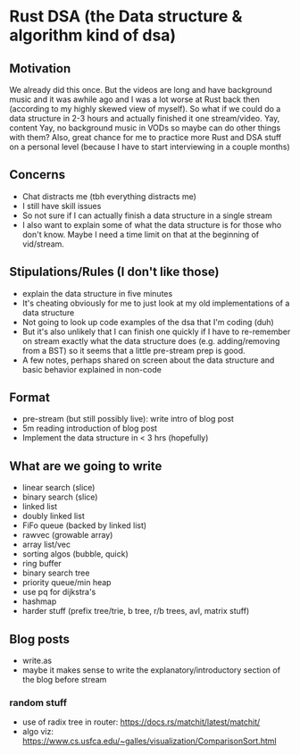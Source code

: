 # Rust DSA (the Data structure & algorithm kind of dsa)

## Motivation
We already did this once.
But the videos are long and have background music and it was awhile ago and I was a lot worse at Rust back then (according to my highly skewed view of myself).
So what if we could do a data structure in 2-3 hours and actually finished it one stream/video.
Yay, content
Yay, no background music in VODs so maybe can do other things with them?
Also, great chance for me to practice more Rust and DSA stuff on a personal level (because I have to start interviewing in a couple months)

## Concerns
- Chat distracts me (tbh everything distracts me)
- I still have skill issues
- So not sure if I can actually finish a data structure in a single stream
- I also want to explain some of what the data structure is for those who don't know. Maybe I need a time limit on that at the beginning of vid/stream.

## Stipulations/Rules (I don't like those)
- explain the data structure in five minutes
- It's cheating obviously for me to just look at my old implementations of a data structure
- Not going to look up code examples of the dsa that I'm coding (duh)
- But it's also unlikely that I can finish one quickly if I have to re-remember on stream exactly what the data structure does (e.g. adding/removing from a BST) so it seems that a little pre-stream prep is good.
- A few notes, perhaps shared on screen about the data structure and basic behavior explained in non-code

## Format
- pre-stream (but still possibly live): write intro of blog post
- 5m reading introduction of blog post
- Implement the data structure in < 3 hrs (hopefully)

## What are we going to write
- linear search (slice)
- binary search (slice)
- linked list
- doubly linked list
- FiFo queue (backed by linked list)
- rawvec (growable array)
- array list/vec
- sorting algos (bubble, quick)
- ring buffer
- binary search tree
- priority queue/min heap
- use pq for dijkstra's
- hashmap
- harder stuff (prefix tree/trie, b tree, r/b trees, avl, matrix stuff)

## Blog posts
- write.as
- maybe it makes sense to write the explanatory/introductory section of the blog before stream

### random stuff
- use of radix tree in router: https://docs.rs/matchit/latest/matchit/
- algo viz: https://www.cs.usfca.edu/~galles/visualization/ComparisonSort.html
